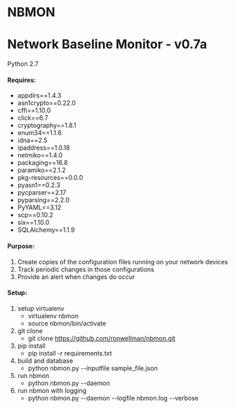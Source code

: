 NBMON
=====

Network Baseline Monitor - v0.7a
=======

Python 2.7

#### Requires: 

- appdirs==1.4.3
- asn1crypto==0.22.0
- cffi==1.10.0
- click==6.7
- cryptography==1.8.1
- enum34==1.1.6
- idna==2.5
- ipaddress==1.0.18
- netmiko==1.4.0
- packaging==16.8
- paramiko==2.1.2
- pkg-resources==0.0.0
- pyasn1==0.2.3
- pycparser==2.17
- pyparsing==2.2.0
- PyYAML==3.12
- scp==0.10.2
- six==1.10.0
- SQLAlchemy==1.1.9

#### Purpose:
1. Create copies of the configuration files running on your network devices
1. Track periodic changes in those configurations
1. Provide an alert when changes do occur

#### Setup:
1. setup virtualenv
	- virtualenv nbmon
	- source nbmon/bin/activate
1. git clone
	- git clone https://github.com/ronwellman/nbmon.git
1. pip install
	- pip install -r requirements.txt
1. build and database
	- python nbmon.py --inputfile sample_file.json
1. run nbmon
	- python nbmon.py --daemon
1. run nbmon with logging
	- python nbmon.py --daemon --logfile nbmon.log --verbose

